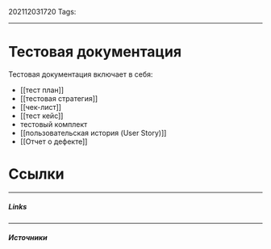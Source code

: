 202112031720
Tags:
___
# Тестовая документация

Тестовая документация включает в себя:
-   [[тест план]]
-   [[тестовая стратегия]]
-   [[чек-лист]]
-  [[тест кейс]]
-   тестовый комплект
-   [[пользовательская история (User Story)]]
-   [[Отчет о дефекте]]



# Ссылки
___
##### Links


---
##### Источники